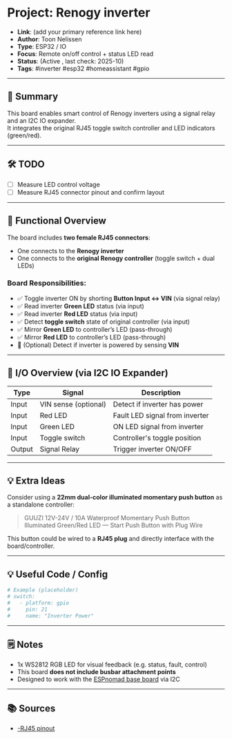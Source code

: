 # Project: Renogy inverter

- **Link**: (add your primary reference link here)
- **Author**: Toon Nelissen
- **Type**: ESP32 / IO
- **Focus**: Remote on/off control + status LED read
- **Status**: (Active , last check: 2025-10)
- **Tags**: #inverter #esp32 #homeassistant #gpio

---

## 🔎 Summary
This board enables smart control of Renogy inverters using a signal relay and an I2C IO expander.  
It integrates the original RJ45 toggle switch controller and LED indicators (green/red).

---

## 🛠️ TODO

- [ ] Measure LED control voltage
- [ ] Measure RJ45 connector pinout and confirm layout

---

## 🧩 Functional Overview

The board includes **two female RJ45 connectors**:
- One connects to the **Renogy inverter**
- One connects to the **original Renogy controller** (toggle switch + dual LEDs)

### Board Responsibilities:
- ✅ Toggle inverter ON by shorting **Button Input ↔ VIN** (via signal relay)
- ✅ Read inverter **Green LED** status (via input)
- ✅ Read inverter **Red LED** status (via input)
- ✅ Detect **toggle switch** state of original controller (via input)
- ✅ Mirror **Green LED** to controller’s LED (pass-through)
- ✅ Mirror **Red LED** to controller’s LED (pass-through)
- 🔄 (Optional) Detect if inverter is powered by sensing **VIN**

---

## 🔌 I/O Overview (via I2C IO Expander)

| Type    | Signal               | Description                     |
|---------|----------------------|---------------------------------|
| Input   | VIN sense (optional) | Detect if inverter has power    |
| Input   | Red LED              | Fault LED signal from inverter  |
| Input   | Green LED            | ON LED signal from inverter     |
| Input   | Toggle switch        | Controller's toggle position    |
| Output  | Signal Relay         | Trigger inverter ON/OFF         |

---

## 💡 Extra Ideas

Consider using a **22mm dual-color illuminated momentary push button** as a standalone controller:

> GUUZI 12V-24V / 10A Waterproof Momentary Push Button  
> Illuminated Green/Red LED — Start Push Button with Plug Wire

This button could be wired to a **RJ45 plug** and directly interface with the board/controller.

---

## 💡 Useful Code / Config
```yaml
# Example (placeholder)
# switch:
#   - platform: gpio
#     pin: 21
#     name: "Inverter Power"
```

---

## 🗒️ Notes

- 1x WS2812 RGB LED for visual feedback (e.g. status, fault, control)
- This board **does not include busbar attachment points**
- Designed to work with the [ESPnomad base board](https://github.com/espnomad/renogy-diy-research) via I2C
  
---

## 📚 Sources

- [-RJ45 pinout](https://diysolarforum.com/threads/renogy-remote-switch-wiring-diagram.15308/post-1527985)

